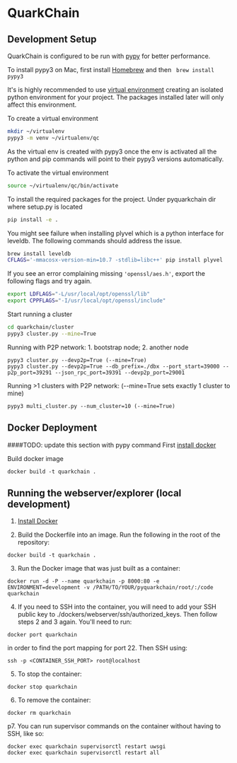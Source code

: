 # QuarkChain

## Development Setup

QuarkChain is configured to be run with [pypy](http://pypy.org/index.html) for better performance.

To install pypy3 on Mac, first install [Homebrew](https://brew.sh/) and then ``` brew install pypy3```

It's is highly recommended to use [virtual environment](https://docs.python.org/3/library/venv.html) creating an isolated python environment for your project.
The packages installed later will only affect this environment.

To create a virtual environment
```bash
mkdir ~/virtualenv
pypy3 -m venv ~/virtualenv/qc
```
As the virtual env is created with pypy3 once the env is activated all the python and pip commands will point to their pypy3 versions automatically.

To activate the virtual environment
```bash
source ~/virtualenv/qc/bin/activate
```
To install the required packages for the project. Under pyquarkchain dir where setup.py is located
```bash
pip install -e .
```
You might see failure when installing plyvel which is a python interface for leveldb.
The following commands should address the issue.
```bash
brew install leveldb
CFLAGS='-mmacosx-version-min=10.7 -stdlib=libc++' pip install plyvel
```
If you see an error complaining missing ```'openssl/aes.h'```, export the following flags and try again.
```bash
export LDFLAGS="-L/usr/local/opt/openssl/lib"
export CPPFLAGS="-I/usr/local/opt/openssl/include"
```

Start running a cluster
```bash
cd quarkchain/cluster
pypy3 cluster.py --mine=True
```

Running with P2P network: 1. bootstrap node; 2. another node
```
pypy3 cluster.py --devp2p=True (--mine=True)
pypy3 cluster.py --devp2p=True --db_prefix=./dbx --port_start=39000 --p2p_port=39291 --json_rpc_port=39391 --devp2p_port=29001
```

Running >1 clusters with P2P network: (--mine=True sets exactly 1 cluster to mine)
```
pypy3 multi_cluster.py --num_cluster=10 (--mine=True)
```

## Docker Deployment
####TODO: update this section with pypy command
First [install docker](https://docs.docker.com/docker-for-mac/install/)

Build docker image
```
docker build -t quarkchain .
```


## Running the webserver/explorer (local development)
1. [Install Docker](https://docs.docker.com/docker-for-mac/install/)

2. Build the Dockerfile into an image. Run the following in the root of the repository:
```
docker build -t quarkchain .
```

3. Run the Docker image that was just built as a container:
```
docker run -d -P --name quarkchain -p 8000:80 -e ENVIRONMENT=development -v /PATH/TO/YOUR/pyquarkchain/root/:/code quarkchain
```

4. If you need to SSH into the container, you will need to add your SSH public key to ./dockers/webserver/ssh/authorized_keys. Then follow steps 2 and 3 again. You'll need to run:
```
docker port quarkchain
```
in order to find the port mapping for port 22. Then SSH using:
```
ssh -p <CONTAINER_SSH_PORT> root@localhost
```

5. To stop the container:
```
docker stop quarkchain
```

6. To remove the container:
```
docker rm quarkchain
```

p7. You can run supervisor commands on the container without having to SSH, like so:
```
docker exec quarkchain supervisorctl restart uwsgi
docker exec quarkchain supervisorctl restart all
```
